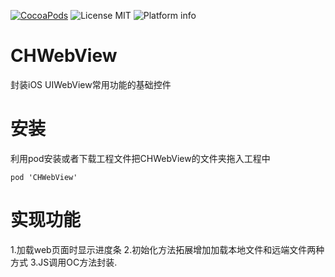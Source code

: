 [![CocoaPods](https://cocoapod-badges.herokuapp.com/v/CHWebView/badge.svg)](http://www.cocoapods.org/?q=CHWebView)
![License MIT](https://go-shields.herokuapp.com/license-MIT-blue.png)
![Platform info](http://img.shields.io/cocoapods/p/CHWebView.svg?style=flat)

# CHWebView
封装iOS UIWebView常用功能的基础控件

# 安装
利用pod安装或者下载工程文件把CHWebView的文件夹拖入工程中
```
pod 'CHWebView'

```
# 实现功能
1.加载web页面时显示进度条
2.初始化方法拓展增加加载本地文件和远端文件两种方式
3.JS调用OC方法封装.



